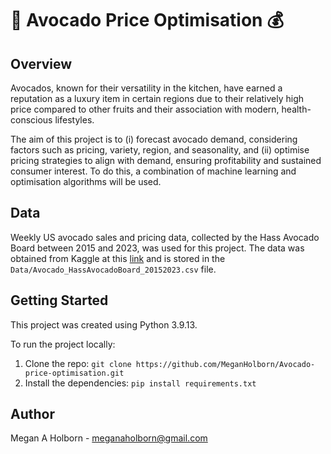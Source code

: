 # 🥑 Avocado Price Optimisation 💰

## Overview

Avocados, known for their versatility in the kitchen, have earned a reputation as a luxury item in certain regions due to their relatively high price compared to other fruits and their association with modern, health-conscious lifestyles. 

The aim of this project is to (i) forecast avocado demand, considering factors such as pricing, variety, region, and seasonality, and (ii) optimise pricing strategies to align with demand, ensuring profitability and sustained consumer interest. To do this, a combination of machine learning and optimisation algorithms will be used.

## Data

Weekly US avocado sales and pricing data, collected by the Hass Avocado Board between 2015 and 2023, was used for this project. The data was obtained from Kaggle at this [link](https://www.kaggle.com/datasets/vakhariapujan/avocado-prices-and-sales-volume-2015-2023/data) and is stored in the `Data/Avocado_HassAvocadoBoard_20152023.csv` file. 

## Getting Started

This project was created using Python 3.9.13.

To run the project locally:
1. Clone the repo:
`git clone https://github.com/MeganHolborn/Avocado-price-optimisation.git`
2. Install the dependencies:
`pip install requirements.txt`

## Author

Megan A Holborn - meganaholborn@gmail.com
